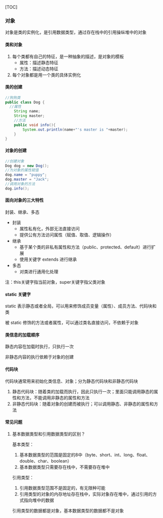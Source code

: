 [TOC]

### 对象

对象是类的实例化，是引用数据类型，通过存在栈中的引用操纵堆中的对象

#### 类和对象

1. 每个类都有自己的特征，是一种抽象的描述，是对象的模板
    * 属性：描述静态特征
    * 方法：描述动态特征
2. 每个对象都是用一个类的具体实例化

#### 类的创建

```java
//狗狗类
public class Dog {
  //属性
    String name;
    String master;
	//方法
    public void info(){
        System.out.println(name+"'s master is "+master);
    }
}
```

#### 对象的创建

```java
//创建对象
Dog dog = new Dog();
//为对象的属性赋值
dog.name = "puppy";
dog.master = "Jack";
//调用对象的方法
dog.info();
```

#### 面向对象的三大特性

封装、继承、多态

* 封装
    * 属性私有化，外部无法直接访问
    * 提供公有方法访问属性（赋值、取值、逻辑操作）
* 继承
    * 基于某个类的非私有属性和方法（public、protected、default）进行扩展
    * 使用关键字 extends 进行继承
* 多态
    * 对类进行通用化处理

注：this关键字指当前对象，super关键字指父类对象

#### static 关键字

static 表示静态或者全局，可以用来修饰成员变量（属性）、成员方法、代码块和类

被 static 修饰的方法或者属性，可以通过类名直接访问，不依赖于对象

#### 类信息的加载顺序

静态内容在加载时执行，只执行一次

非静态内容的执行依赖于对象的创建

#### 代码块

代码块通常用来初始化类信息、对象；分为静态代码块和非静态代码块

1. 静态代码块：随着类的加载而执行，因此只执行一次；里面只能调用静态的属性和方法，不能调用非静态的属性和方法
2. 非静态代码块：随着对象的创建而被执行；可以调用静态、非静态的属性和方法

#### 常见问题

1. 基本数据类型和引用数据类型的区别？

   基本类型：

    1. 基本数据类型的范围是固定的8中（byte、short、int、long、float、double、char、boolean）
    2. 基本数据类型只需要存在栈中，不需要存在堆中

   引用类型：

    1. 引用数据类型范围不是固定的，有无限种可能
    2. 引用类型的对象的内存地址存在栈中，实际对象存在堆中，通过引用的方式指向堆中的数据

   引用类型的数据都是对象，基本数据类型的数据都不是对象

   



